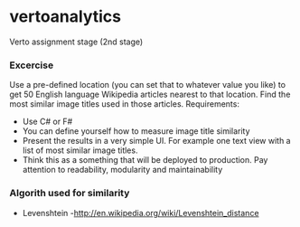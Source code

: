 ﻿# vertoanalytics
Verto assignment stage (2nd stage) 

### Excercise
Use a pre-defined location (you can set that to whatever value you like) to get 50 English language
Wikipedia
articles nearest to that location. Find the most similar image titles used in those articles.
Requirements:
- Use C# or F#
- You can define yourself how to measure image title similarity
- Present the results in a very simple UI. For example one text view with a list of most similar
image titles.
- Think this as a something that will be deployed to production. Pay attention to readability,
modularity and maintainability

### Algorith used for similarity

- Levenshtein
-http://en.wikipedia.org/wiki/Levenshtein_distance